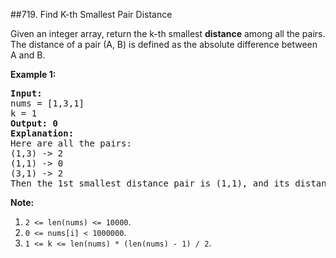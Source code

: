 ##719. Find K-th Smallest Pair Distance
<p>Given an integer array, return the k-th smallest <b>distance</b> among all the pairs. The distance of a pair (A, B) is defined as the absolute difference between A and B. </p>

<p><b>Example 1:</b><br />
<pre>
<b>Input:</b>
nums = [1,3,1]
k = 1
<b>Output: 0</b> 
<b>Explanation:</b>
Here are all the pairs:
(1,3) -> 2
(1,1) -> 0
(3,1) -> 2
Then the 1st smallest distance pair is (1,1), and its distance is 0.
</pre>
</p>

<p><b>Note:</b><br>
<ol>
<li><code>2 <= len(nums) <= 10000</code>.</li>
<li><code>0 <= nums[i] < 1000000</code>.</li>
<li><code>1 <= k <= len(nums) * (len(nums) - 1) / 2</code>.</li>
</ol>
</p>